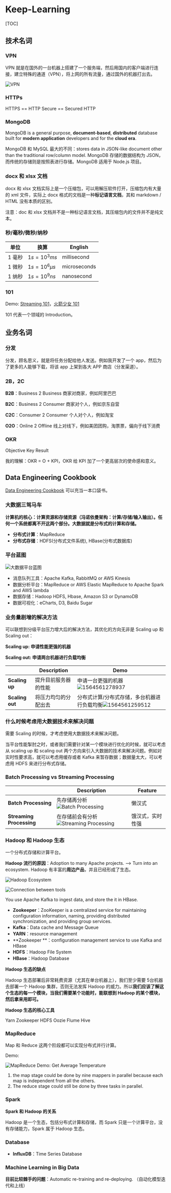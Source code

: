 # Keep-Learning

[TOC]

## 技术名词

### VPN

VPN 就是在国外的一台机器上搭建了一个服务端，然后用国内的客户端进行连接，建立特殊的通道（VPN），将上网的所有流量，通过国外的机器打出去。

![VPN](assets/1564559916530.png)

### HTTPs

HTTPS == HTTP Secure == Secured HTTP

### MongoDB 

MongoDB is a general purpose, **document-based**, **distributed** database built for **modern application** developers and for the **cloud era**. 

MongoDB 和 MySQL 最大的不同：stores data in JSON-like document other than the traditional row/column model. MongoDB 存储的数据结构为 JSON，而传统的存储则是按照表进行存储。MongoDB 适用于 Node.js 项目。

### docx 和 xlsx 文档

docx 和 xlsx 文档实际上是一个压缩包，可以用解压软件打开，压缩包内有大量的 xml 文件，实际上 docx 格式的文档是一种**标记语言文档**，其和 markdown / HTML 没有本质的区别。

注意：doc 和 xlsx 文档并不是一种标记语言文档，其压缩包内的文件并不是纯文本。

### 秒/毫秒/微秒/纳秒

| 单位   | 换算          | English      |
| ------ | ------------- | ------------ |
| 1 毫秒 | $1s = 10^3ms$ | millisecond  |
| 1 微秒 | $1s = 10^6μs$ | microseconds |
| 1 纳秒 | $1s = 10^9ns$ | nanosecond   |

### 101 

Demo: [Streaming 101](<https://www.oreilly.com/ideas/the-world-beyond-batch-streaming-101>)，[火箭少女 101](<https://baike.baidu.com/item/%E7%81%AB%E7%AE%AD%E5%B0%91%E5%A5%B3101/22681022?fr=aladdin>)

101 代表一个领域的 Introduction。

## 业务名词

### 分发

分发，顾名思义，就是将任务分配给他人发送。例如我开发了一个 app，然后为了更多的人能够下载，将该 app 上架到各大 APP 商店（分发渠道）。

### 2B，2C

**B2B**：Business 2 Business 商家对商家，例如阿里巴巴

**B2C**：Business 2 Consumer 商家对个人，例如京东自营

**C2C**：Consumer 2 Consumer 个人对个人，例如淘宝

**O2O**：Online 2 Offline 线上对线下，例如美团团购，淘票票，偏向于线下消费

### OKR

Objective Key Result

我的理解：OKR = O + KPI，OKR 给 KPI 加了一个更高层次的使命感和意义。



## Data Engineering Cookbook

[Data Engineering Cookbook](<https://github.com/andkret/Cookbook>) 可以充当一本口袋书。

### 大数据三驾马车

**计算机的核心：计算资源和存储资源（冯诺依曼架构：计算/存储/输入输出）。任何一个系统都离不开这两个部分。大数据就是分布式的计算和存储。**

* **分布式计算**：MapReduce
* **分布式存储**：HDFS(分布式文件系统), HBase(分布式数据库)

### 平台蓝图

![大数据平台蓝图](assets/1564560673722.png)

* 消息队列工具：Apache Kafka, RabbitMQ or AWS Kinesis
* 数据分析平台：MapReduce or AWS Elastic MapReduce to Apache Spark and AWS lambda
* 数据存储：Hadoop HDFS, Hbase, Amazon S3 or DynamoDB
* 数据可视化：eCharts, D3, Baidu Sugar

### 业务量剧增的解决方法

可以联想到分级平台压力增大后的解决方法，其优化的方向无非是 Scaling up 和 Scaling out：

**Scaling up: 申请性能更强的机器**

**Scaling out: 申请两台机器进行负载均衡**

|                 | Description          | Demo                                                         |
| --------------- | -------------------- | ------------------------------------------------------------ |
| **Scaling up**  | 提升目前服务器的性能 | 申请一台更强的机器 ![1564561278937](assets/1564561278937.png) |
| **Scaling out** | 将压力均匀的分配出去 | 分布式计算/分布式存储，多台机器进行负载均衡![1564561259512](assets/1564561259512.png) |

### 什么时候考虑用大数据技术来解决问题

需要 Scaling 的时候，才考虑使用大数据技术来解决问题。

当平台性能掣肘之时，或者我们需要针对某一个模块进行优化的时候，就可以考虑从 scaling up 和 scaling out 两个方向来引入大数据的技术来解决问题。例如对实时性要求高，就可以考虑用缓存或者 Kafka 来暂存数据；数据量太大，可以考虑用 HDFS 来进行分布式存储。

### Batch Processing vs Streaming Processing

|                          | Description                                                  | Feature          |
| ------------------------ | ------------------------------------------------------------ | ---------------- |
| **Batch Processing**     | 先存储再分析![Batch Processing](assets/1564562169282.png)    | 懒汉式           |
| **Streaming Processing** | 在存储前会有分析![Streaming Processing](assets/1564562241002.png) | 饿汉式，实时性强 |

### Hadoop 和 Hadoop 生态

一个分布式存储和计算平台。

**Hadoop 流行的原因**：Adoption to many Apache projects. —> Turn into an ecosystem. Hadoop 有丰富的**周边产品**，并且已经形成了生态。

![Hadoop Ecosystem](assets/1564572791617.png)



![Connection between tools](assets/1564577236405.png)

You use Apache Kafka to ingest data, and store the it in HBase. 

* **Zookeeper**：ZooKeeper is a centralized service for maintaining configuration information, naming, providing distributed synchronization, and providing group services. 
* **Kafka**：Data cache and Message Queue
* **YARN**：resource management 
* **Zookeeper **：configuration management service to use Kafka and HBase 
* **HDFS**：Hadoop File System
* **HBase**：Hadoop Database

**Hadoop 生态的缺点**

Hadoop 生态部署后非常耗费资源（尤其在单台机器上），我们至少需要 5台机器去部署一个 Hadoop 集群，否则无法发挥 Hadoop 的威力。所以**我们应该了解这个生态的每一个模块，当我们需要某个功能时，能联想到 Hadoop 的某个模块，然后拿来用即可。**

**Hadoop 生态的核心工具**

Yarn Zookeeper HDFS Oozie Flume Hive 

### MapReduce

Map 和 Reduce 这两个阶段都可以实现分布式并行计算。

Demo:

![MapReduce Demo: Get Average Temperature](assets/1564582931560.png)

1. the map stage could be done by nine mappers in parallel because each map is independent
   from all the others.
2. The reduce stage could still be done by three tasks in parallel.

### Spark

**Spark 和 Hadoop 的关系**

Hadoop 是一个生态，包括分布式计算和存储，而 Spark 只是一个计算平台，没有存储能力，Spark 属于 Hadoop 生态。

### Database

* **InfluxDB**：Time Series Database 

### Machine Learning in Big Data

**目前比较棘手的问题**：Automatic re-training and re-deploying. （自动化模型迭代和上线）

